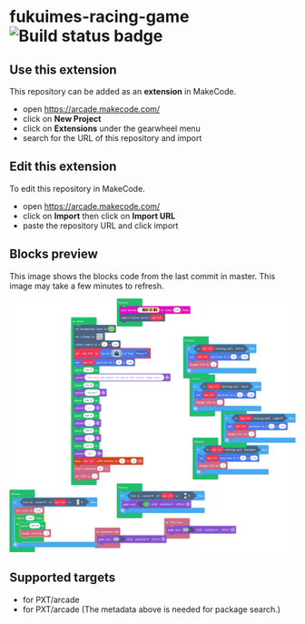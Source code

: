 # fukuimes-racing-game ![Build status badge](https://github.com/fukuime/fukuimes-racing-game/workflows/MakeCode/badge.svg)



## Use this extension

This repository can be added as an **extension** in MakeCode.

* open https://arcade.makecode.com/
* click on **New Project**
* click on **Extensions** under the gearwheel menu
* search for the URL of this repository and import

## Edit this extension

To edit this repository in MakeCode.

* open https://arcade.makecode.com/
* click on **Import** then click on **Import URL**
* paste the repository URL and click import

## Blocks preview

This image shows the blocks code from the last commit in master.
This image may take a few minutes to refresh.

![A rendered view of the blocks](https://github.com/fukuime/fukuimes-racing-game/raw/master/.makecode/blocks.png)

## Supported targets

* for PXT/arcade
* for PXT/arcade
(The metadata above is needed for package search.)

